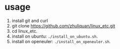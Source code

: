 # usage

1. install git and curl
2. git clone  https://github.com/zhuliquan/linux_etc.git
3. cd linux_etc.
4. install on ubuntu: `./install_on_ubuntu.sh`. 
5. install on openeuler: `./install_on_openeuler.sh`.
